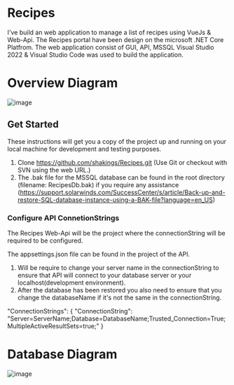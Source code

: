# Recipes

I've build an web application to manage a list of recipes using VueJs & Web-Api.
The Recipes portal have been design on the microsoft .NET Core Platfrom. The web application consist of GUI, API, MSSQL 
Visual Studio 2022 & Visual Studio Code was used to build the application.

# Overview Diagram

![image](https://user-images.githubusercontent.com/4200022/204269324-25716f06-e570-41c0-be92-99f34ee401cf.png)

## Get Started
These instructions will get you a copy of the project up and running on your local machine for development and testing purposes.

1.  Clone https://github.com/shakings/Recipes.git 
    (Use Git or checkout with SVN using the web URL.)
2.  The .bak file for the MSSQL database can be found in the root directory (filename: RecipesDb.bak) 
    if you require any assistance (https://support.solarwinds.com/SuccessCenter/s/article/Back-up-and-restore-SQL-database-instance-using-a-BAK-file?language=en_US)

### Configure API ConnetionStrings
The Recipes Web-Api will be the project where the connectionString will be required to be configured.

The appsettings.json file can be found in the project of the API.

1.  Will be require to change your server name in the connectionString to ensure that API will connect to your database server or your localhost(development environment).
2.  After the database has been restored you also need to ensure that you change the databaseName if it's not the same in the connectionString.

"ConnectionStrings": {
    "ConnectionString": "Server=ServerName;Database=DatabaseName;Trusted_Connection=True;MultipleActiveResultSets=true;"
  }


# Database Diagram

![image](https://user-images.githubusercontent.com/4200022/204296813-36c733d4-3357-443d-b57a-d93a5c304eb9.png)
